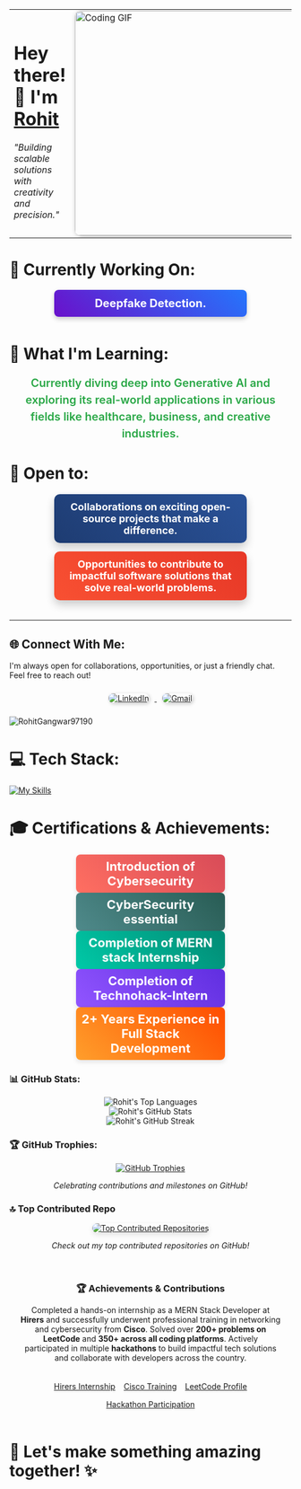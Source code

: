<div align="center">
  <!-- <a href="https://linktr.ee/RohitGangwar97190" target="_blank" title="Rohit's Hub">
    <img src="https://img.shields.io/badge/Yashify%20Hub-39E09B?style=for-the-badge&logo=Linktree&logoColor=white" 
         alt="Rohit Hub" 
         style="margin: 15px; border-radius: 10px; box-shadow: 4px 4px 10px rgba(0, 0, 0, 0.3); padding: 12px; font-size: 20px; transition: all 0.3s ease-in-out;" 
         onmouseover="this.style.transform='scale(1.15)'" 
         onmouseout="this.style.transform='scale(1)'" />
  </a> -->

  <table>
    <tr>
      <td>
        <h1>Hey there! 👋 I'm <a href="https://port-lilac-one.vercel.app/">Rohit</a></h1>
        <p><i>"Building scalable solutions with creativity and precision."</i></p>
      </td>
      <td>
        <img src="https://media.giphy.com/media/ZVik7pBtu9dNS/giphy.gif" alt="Coding GIF" width="400px" style="border-radius: 10px; box-shadow: 2px 2px 8px rgba(0,0,0,0.3);"/>
      </td>
    </tr>
  </table>
</div>

# 🔭 Currently Working On:
<div align="center">
  <ul style="list-style-type: none; padding: 0; font-size: 18px; font-weight: bold; display: flex; flex-direction: column; align-items: center;">
    <li style="padding: 12px; background: linear-gradient(45deg, #6a11cb, #2575fc); color: white; border-radius: 8px; width: 320px; text-align: center; box-shadow: 0 4px 8px rgba(0, 0, 0, 0.2); margin-bottom: 10px; font-size: 20px; transition: transform 0.3s ease-in-out; cursor: pointer;">
      <span>Deepfake Detection.</span>
    </li>
    <!-- <li style="padding: 12px; background: linear-gradient(45deg, #ff7e5f, #feb47b); color: white; border-radius: 8px; width: 320px; text-align: center; box-shadow: 0 4px 8px rgba(0, 0, 0, 0.2); margin-bottom: 10px; font-size: 20px; transition: transform 0.3s ease-in-out; cursor: pointer;">
      <span>Building my personal brand: Yashify.</span>
    </li> -->
  </ul>
</div>

# 🌱 What I'm Learning:
<div align="center">
  <p style="font-size: 20px; font-weight: 600; color: #28a745; transition: transform 0.3s ease; line-height: 1.5; animation: slideIn 1s ease-in-out;">
    Currently diving deep into Generative AI and exploring its real-world applications in various fields like healthcare, business, and creative industries.
  </p>
</div>

# 💼 Open to:
<div align="center">
  <ul style="list-style-type: none; padding: 0; font-size: 20px; font-weight: bold; display: flex; flex-direction: column; align-items: center;">
    <li style="padding: 12px; background: linear-gradient(45deg, #1e3c72, #2a5298); color: white; border-radius: 10px; width: 320px; text-align: center; box-shadow: 0 8px 16px rgba(0, 0, 0, 0.2); margin-bottom: 15px; font-size: 18px; cursor: pointer; transition: all 0.3s ease-in-out;">
      <span>Collaborations on exciting open-source projects that make a difference.</span>
    </li>
    <li style="padding: 12px; background: linear-gradient(45deg, #f85032, #e73827); color: white; border-radius: 10px; width: 320px; text-align: center; box-shadow: 0 8px 16px rgba(0, 0, 0, 0.2); margin-bottom: 15px; font-size: 18px; cursor: pointer; transition: all 0.3s ease-in-out;">
      <span>Opportunities to contribute to impactful software solutions that solve real-world problems.</span>
    </li>
  </ul>
</div>

---
## 🌐 Connect With Me:
I'm always open for collaborations, opportunities, or just a friendly chat. Feel free to reach out!

<div align="center">
  <!-- <a href="https://instagram.com/yassharmaa" target="_blank" title="Instagram"> -->
    <!-- <img src="https://img.shields.io/badge/Instagram-%23E4405F.svg?logo=Instagram&logoColor=white" alt="Instagram" style="margin: 10px; border-radius: 8px; box-shadow: 2px 2px 6px rgba(0,0,0,0.2); transition: transform 0.3s ease;" /> -->
  </a>
  <a href="https://www.linkedin.com/in/rohit-gangwar-170916256/" target="_blank" title="LinkedIn">
    <img src="https://img.shields.io/badge/LinkedIn-%230077B5.svg?logo=linkedin&logoColor=white" alt="LinkedIn" style="margin: 10px; border-radius: 8px; box-shadow: 2px 2px 6px rgba(0,0,0,0.2); transition: transform 0.3s ease;" />
  </a>
  <!-- <a href="https://x.com/YashSharma_21" target="_blank" title="Twitter">
    <img src="https://img.shields.io/badge/X-black.svg?logo=X&logoColor=white" alt="Twitter" style="margin: 10px; border-radius: 8px; box-shadow: 2px 2px 6px rgba(0,0,0,0.2); transition: transform 0.3s ease;" />
  </a> -->
  <a href="mailto:rohitgangwar971912@gmail.com" target="_blank" title="Gmail">
    <img src="https://img.shields.io/badge/-rohitgangwar97190@gmail.com-c14438?style=flat-square&logo=Gmail&logoColor=white" alt="Gmail" style="margin: 10px; border-radius: 8px; box-shadow: 2px 2px 6px rgba(0,0,0,0.2); transition: transform 0.3s ease;" />
  </a>
</div>

<p align="left"> <img src="https://komarev.com/ghpvc/?username=YashSharma2129" alt="RohitGangwar97190" /> </p>

# 💻 Tech Stack:  
[![My Skills](https://skillicons.dev/icons?i=c,cpp,html,css,tailwind,bootstrap,javascript,typescript,nodejs,react,redux,reactrouter,nextjs,express,flask,postgres,mysql,mongodb,nginx,vercel,netlify,render,firebase,aws,figma,materialui,threejs,socketio,jwt,windows-terminal,opencv,python,postman,ux)](https://skillicons.dev)



# 🎓 Certifications & Achievements:
<div align="center">
  <ul style="list-style-type: none; padding: 0; font-size: 18px; font-weight: bold;">
    <li style="padding: 8px; background: linear-gradient(45deg, #FF6F61, #D84B58); color: white; border-radius: 8px; width: 250px; text-align: center; box-shadow: 0 4px 8px rgba(0, 0, 0, 0.1);">
      <span style="font-size: 22px;">Introduction of Cybersecurity</span>
    </li>
    <li style="padding: 8px; background: linear-gradient(45deg, #4F8A8B, #285C54); color: white; border-radius: 8px; width: 250px; text-align: center; box-shadow: 0 4px 8px rgba(0, 0, 0, 0.1);">
      <span style="font-size: 22px;">CyberSecurity essential</span>
    </li>
    <li style="padding: 8px; background: linear-gradient(45deg, #00C9A7, #028A74); color: white; border-radius: 8px; width: 250px; text-align: center; box-shadow: 0 4px 8px rgba(0, 0, 0, 0.1);">
      <span style="font-size: 22px;">Completion of MERN stack Internship</span>
    </li>
    <li style="padding: 8px; background: linear-gradient(45deg, #9155FF, #602EE0); color: white; border-radius: 8px; width: 250px; text-align: center; box-shadow: 0 4px 8px rgba(0, 0, 0, 0.1);">
      <span style="font-size: 22px;">Completion of Technohack-Intern</span>
    </li>
    <li style="padding: 8px; background: linear-gradient(45deg, #FF9E2B, #FF4D00); color: white; border-radius: 8px; width: 250px; text-align: center; box-shadow: 0 4px 8px rgba(0, 0, 0, 0.1);">
      <span style="font-size: 22px;">2+ Years Experience in Full Stack Development</span>
    </li>
  </ul>
</div>

### 📊 **GitHub Stats:**

<div align="center">
  <img src="https://github-readme-stats.vercel.app/api/top-langs/?username=RohitGangwar97190&layout=compact&theme=radical&hide_border=true" alt="Rohit's Top Languages" />
</div>

<div align="center">
  <img src="https://github-readme-stats.vercel.app/api?username=RohitGangwar97190&show_icons=true&theme=radical&hide_border=true&count_private=true&include_all_commits=true" alt="Rohit's GitHub Stats" />
</div>

<div align="center">
  <img src="https://github-readme-streak-stats.herokuapp.com/?user=RohitGangwar97190&theme=radical&hide_border=true" alt="Rohit's GitHub Streak" />
</div>


### 🏆 **GitHub Trophies:**
<div align="center"> 
  <a href="https://github-profile-trophy.vercel.app/?username=RohitGangwar97190&theme=onestar&no-bg=true&margin-w=15"> 
    <img src="https://github-profile-trophy.vercel.app/?username=YashSharma2129&theme=onestar&no-frame=false&no-bg=true&margin-w=15&rank=SSS,SS,S,AAA,AA,A" alt="GitHub Trophies" />
  </a> 
  <p><i>Celebrating contributions and milestones on GitHub!</i></p> 
</div>

### 🔝 Top Contributed Repo
<div align="center"> 
  <a href="https://github.com/RohitGangwar97190?tab=repositories" target="_blank"> 
    <img src="https://github-contributor-stats.vercel.app/api?username=RohitGangwar97190&limit=5&theme=radical&combine_all_yearly_contributions=true" alt="Top Contributed Repositories" style="border-radius: 10px; box-shadow: 0 4px 10px rgba(0,0,0,0.1);" /> 
  </a> 
  <p><i>Check out my top contributed repositories on GitHub!</i></p> 
</div>

<div style="display: flex; flex-direction: column; align-items: center; gap: 20px; padding: 20px;">
  <div style="text-align: center;">
    <h3 style="margin-bottom: 10px;">🏆 Achievements & Contributions</h3>
    <p style="max-width: 600px;">
      Completed a hands-on internship as a MERN Stack Developer at <strong>Hirers</strong> and successfully underwent professional training in networking and cybersecurity from <strong>Cisco</strong>. Solved over <strong>200+ problems on LeetCode</strong> and <strong>350+ across all coding platforms</strong>. Actively participated in multiple <strong>hackathons</strong> to build impactful tech solutions and collaborate with developers across the country.
    </p>
  </div>

  <div style="display: flex; flex-wrap: wrap; justify-content: center; gap: 15px;">
    <a href="https://www.credex.in/" target="_blank" title="Hirers Internship Certificate">Hirers Internship</a>
    <a href="https://skillsforall.com/" target="_blank" title="Cisco Certified Training">Cisco Training</a>
    <a href="https://leetcode.com/" target="_blank" title="LeetCode Profile">LeetCode Profile</a>
    <a href="#" title="Hackathon Participation">Hackathon Participation</a>
  </div>
</div>


# 🚀 Let's make something amazing together! ✨
